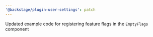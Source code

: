 ```yaml
---
'@backstage/plugin-user-settings': patch
---
```


Updated example code for registering feature flags in the `EmptyFlags` component
